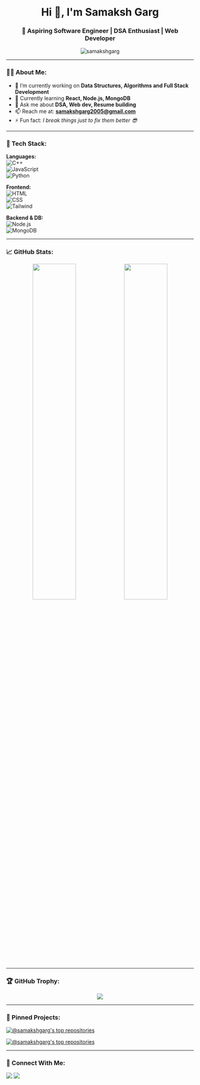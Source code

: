 <h1 align="center">Hi 👋, I'm Samaksh Garg</h1>
<h3 align="center">🚀 Aspiring Software Engineer | DSA Enthusiast | Web Developer</h3>

<p align="center">
  <img src="https://komarev.com/ghpvc/?username=samakshgarg&label=Profile%20views&color=0e75b6&style=flat" alt="samakshgarg" />
</p>

---

### 👨‍💻 About Me:
- 🔭 I’m currently working on **Data Structures, Algorithms and Full Stack Development**
- 🌱 Currently learning **React, Node.js, MongoDB**
- 💬 Ask me about **DSA, Web dev, Resume building**
- 📫 Reach me at: **samakshgarg2005@gmail.com**
- ⚡ Fun fact: *I break things just to fix them better 😎*

---

### 🚀 Tech Stack:

**Languages:**  
![C++](https://img.shields.io/badge/C++-blue.svg?style=flat&logo=c%2B%2B)  
![JavaScript](https://img.shields.io/badge/JavaScript-yellow.svg?style=flat&logo=javascript)  
![Python](https://img.shields.io/badge/Python-blue.svg?style=flat&logo=python)  

**Frontend:**  
![HTML](https://img.shields.io/badge/HTML5-E34F26?style=flat&logo=html5&logoColor=white)  
![CSS](https://img.shields.io/badge/CSS3-1572B6?style=flat&logo=css3&logoColor=white)  
![Tailwind](https://img.shields.io/badge/Tailwind_CSS-38B2AC?style=flat&logo=tailwind-css&logoColor=white)

**Backend & DB:**  
![Node.js](https://img.shields.io/badge/Node.js-339933?style=flat&logo=nodedotjs&logoColor=white)  
![MongoDB](https://img.shields.io/badge/MongoDB-4EA94B?style=flat&logo=mongodb&logoColor=white)

---

### 📈 GitHub Stats:

<p align="center">
  <img width="48%" src="https://github-readme-stats.vercel.app/api?username=samakshgarg&show_icons=true&theme=tokyonight" />
  <img width="48%" src="https://github-readme-streak-stats.herokuapp.com/?user=samakshgarg&theme=tokyonight" />
</p>

---

### 🏆 GitHub Trophy:

<p align="center">
  <img src="https://github-profile-trophy.vercel.app/?username=samakshgarg&theme=tokyonight&no-bg=true" />
</p>

---

### 📌 Pinned Projects:

[![@samakshgarg's top repositories](https://github-readme-stats.vercel.app/api/pin/?username=samakshgarg&repo=DSA-Leetcode&theme=tokyonight)](https://github.com/samakshgarg/DSA-Leetcode)

[![@samakshgarg's top repositories](https://github-readme-stats.vercel.app/api/pin/?username=samakshgarg&repo=ToDo-App-React&theme=tokyonight)](https://github.com/samakshgarg/ToDo-App-React)

---

### 🔗 Connect With Me:
<p>
  <a href="https://www.linkedin.com/in/samaksh-garg-b2b14b297/" target="_blank"><img src="https://img.shields.io/badge/-LinkedIn-blue?style=flat-square&logo=Linkedin&logoColor=white"/></a>
  <a href="mailto:your-email@example.com"><img src="https://img.shields.io/badge/-Gmail-D14836?style=flat-square&logo=Gmail&logoColor=white"/></a>
</p>
